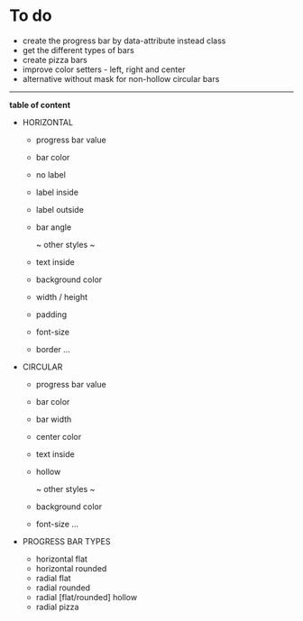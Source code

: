 # To do

- create the progress bar by data-attribute instead class
- get the different types of bars
- create pizza bars
- improve color setters - left, right and center
- alternative without mask for non-hollow circular bars

---

**table of content**

- HORIZONTAL
  - progress bar value
  - bar color
  - no label
  - label inside
  - label outside
  - bar angle

    \~ other styles ~
  - text inside
  - background color
  - width / height
  - padding
  - font-size
  - border
  ...

- CIRCULAR
  - progress bar value
  - bar color
  - bar width
  - center color
  - text inside
  - hollow 

    \~ other styles ~
  - background color
  - font-size
    ...

- PROGRESS BAR TYPES
  - horizontal flat
  - horizontal rounded
  - radial flat
  - radial rounded
  - radial [flat/rounded] hollow
  - radial pizza
